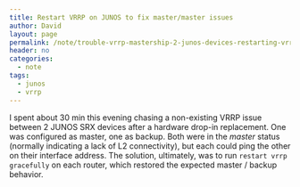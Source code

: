 ```yaml
---
title: Restart VRRP on JUNOS to fix master/master issues
author: David
layout: page
permalink: /note/trouble-vrrp-mastership-2-junos-devices-restarting-vrrp-can-fix/
header: no
categories:
  - note
tags:
  - junos
  - vrrp
---
```

I spent about 30 min this evening chasing a non-existing VRRP issue between 2 JUNOS SRX devices after a hardware drop-in replacement. One was configured as master, one as backup. Both were in the _master_ status (normally indicating a lack of L2 connectivity), but each could ping the other on their interface address. The solution, ultimately, was to run `restart vrrp gracefully` on each router, which restored the expected master / backup behavior.
